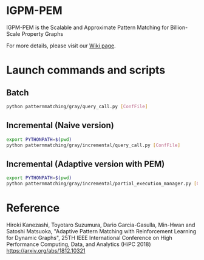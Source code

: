 # IGPM-PEM

IGPM-PEM is the Scalable and Approximate Pattern Matching for Billion-Scale Property Graphs

For more details, please visit our [Wiki page](https://github.com/hkanezashi/IGPM-PEM/wiki).


# Launch commands and scripts

## Batch
```bash
python patternmatching/gray/query_call.py [ConfFile]
```

## Incremental (Naive version)
```bash
export PYTHONPATH=$(pwd)
python patternmatching/gray/incremental/query_call.py [ConfFile]
```

## Incremental (Adaptive version with PEM)
```bash
export PYTHONPATH=$(pwd)
python patternmatching/gray/incremental/partial_execution_manager.py [ConfFile]
```


# Reference
Hiroki Kanezashi, Toyotaro Suzumura, Dario Garcia-Gasulla, Min-Hwan and Satoshi Matsuoka, "Adaptive Pattern Matching with Reinforcement Learning for Dynamic Graphs", 25TH IEEE International Conference on High Performance Computing, Data, and Analytics (HiPC 2018) https://arxiv.org/abs/1812.10321


